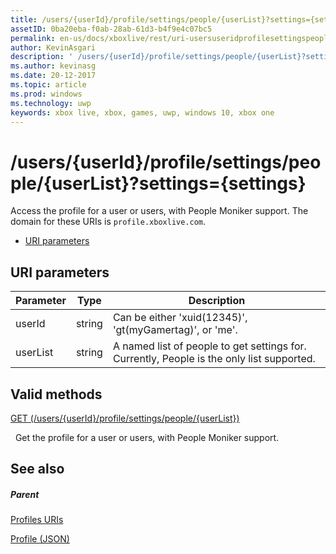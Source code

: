 ```yaml
---
title: /users/{userId}/profile/settings/people/{userList}?settings={settings}
assetID: 0ba20eba-f0ab-28ab-61d3-b4f9e4c07bc5
permalink: en-us/docs/xboxlive/rest/uri-usersuseridprofilesettingspeopleuserlist.html
author: KevinAsgari
description: ' /users/{userId}/profile/settings/people/{userList}?settings={settings}'
ms.author: kevinasg
ms.date: 20-12-2017
ms.topic: article
ms.prod: windows
ms.technology: uwp
keywords: xbox live, xbox, games, uwp, windows 10, xbox one
---
```



# /users/{userId}/profile/settings/people/{userList}?settings={settings}
Access the profile for a user or users, with People Moniker support. 
The domain for these URIs is `profile.xboxlive.com`.
 
  * [URI parameters](#ID4EV)
 
<a id="ID4EV"></a>

 
## URI parameters
 
| Parameter| Type| Description| 
| --- | --- | --- | 
| userId| string| Can be either 'xuid(12345)', 'gt(myGamertag)', or 'me'.| 
| userList| string| A named list of people to get settings for. Currently, People is the only list supported.| 
  
<a id="ID4E1B"></a>

 
## Valid methods

[GET (/users/{userId}/profile/settings/people/{userList})](uri-usersuseridprofilesettingspeopleuserlistget.md)

&nbsp;&nbsp;Get the profile for a user or users, with People Moniker support.
 
<a id="ID4EEC"></a>

 
## See also
 
<a id="ID4EGC"></a>

 
##### Parent 

[Profiles URIs](atoc-reference-profiles.md)

 [Profile (JSON)](../../json/json-profile.md)

   